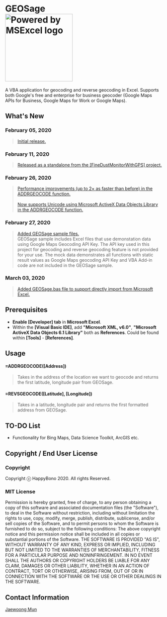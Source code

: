 # GEOSage <br> <img src="https://github.com/happybono/GEOSage/blob/master/Resources/powered_by_msexcel_on_white.png" alt="Powered by MSExcel logo" width="217"/>

A VBA application for geocoding and reverse geocoding in Excel. Supports both Google's free and enterprise for business geocoder (Google Maps APIs for Business, Google Maps for Work or Google Maps).

## What's New
### February 05, 2020
>[Initial release.](https://dev.azure.com/happybono/FinedustMonitorWithGPS/_versionControl?path=%24%2FFinedustMonitorWithGPS%2FMaps%2FSpreadSheet%2FReverseGeocoding.vb)

### February 11, 2020
> [Released as a standalone from the [FineDustMonitorWithGPS] project.](https://dev.azure.com/happybono/GEOSage)

### February 26, 2020
> [Performance improvements (up to 2× as faster than before) in the ADDRGEOCODE function.](https://dev.azure.com/happybono/GEOSage/_versionControl?path=%24%2FGEOSage%2FGEOSage.vb&line=85&lineStyle=plain&lineEnd=112&lineStartColumn=1&lineEndColumn=15)<br> <br>
> [Now supports Unicode using Microsoft ActiveX Data Objects Library in the ADDRGEOCODE function.](https://dev.azure.com/happybono/GEOSage/_versionControl?path=%24%2FGEOSage%2FGEOSage.vb&line=115&lineStyle=plain&lineEnd=152&lineStartColumn=1&lineEndColumn=1)

### February 27, 2020
> [Added GEOSage sample files.](https://dev.azure.com/happybono/GEOSage/_versionControl) <br>
> GEOSage sample includes Excel files that use demonstation data using Google Maps Geocoding API Key. The 
API key used in this project for geocoding and reverse geocoding feature is not provided for your use. 
The mock data demonstrates all functions with static result values as Google Maps geocoding API Key and 
VBA Add-in code are not included in the GEOSage sample.

### March 03, 2020
> [Added GEOSage.bas file to support directly import from Microsoft Excel.](https://dev.azure.com/happybono/GEOSage/_versionControl?itemPath=%24%2FGEOSage%2FGEOSage.bas)

## Prerequisites
* **Enable [Developer] tab** in **Microsoft Excel**.
* Within the **[Visual Basic IDE]**, add **"Microsoft XML, v6.0"**, **"Microsoft ActiveX Data Objects 6.1 Library"** both as  **References**. Could be found within **[Tools]** - **[References]**.

## Usage
#### =ADDRGEOCODE([Address]) <br>
>Takes in the address of the location we want to geocode and returns the first latitude, longitude pair from GEOSage.

#### =REVSGEOCODE([Latitude], [Longitude]) <br>
>Takes in a latitude, longitude pair and returns the first formatted address from GEOSage.

## TO-DO List
* Functionality for Bing Maps, Data Science Toolkit, ArcGIS etc.

## Copyright / End User License
### Copyright
Copyright ⓒ HappyBono 2020. All rights Reserved.

### MIT License
Permission is hereby granted, free of charge, to any person obtaining a copy of this software and associated documentation files (the "Software"), to deal in the Software without restriction, including without limitation the rights to use, copy, modify, merge, publish, distribute, sublicense, and/or sell copies of the Software, and to permit persons to whom the Software is furnished to do so, subject to the following conditions:
The above copyright notice and this permission notice shall be included in all copies or substantial portions of the Software.
THE SOFTWARE IS PROVIDED "AS IS", WITHOUT WARRANTY OF ANY KIND, EXPRESS OR IMPLIED, INCLUDING BUT NOT LIMITED TO THE WARRANTIES OF MERCHANTABILITY, FITNESS FOR A PARTICULAR PURPOSE AND NONINFRINGEMENT. IN NO EVENT SHALL THE AUTHORS OR COPYRIGHT HOLDERS BE LIABLE FOR ANY CLAIM, DAMAGES OR OTHER LIABILITY, WHETHER IN AN ACTION OF CONTRACT, TORT OR OTHERWISE, ARISING FROM, OUT OF OR IN CONNECTION WITH THE SOFTWARE OR THE USE OR OTHER DEALINGS IN THE SOFTWARE.

## Contact Information
[Jaewoong Mun](mailto:happybono@outlook.com)
